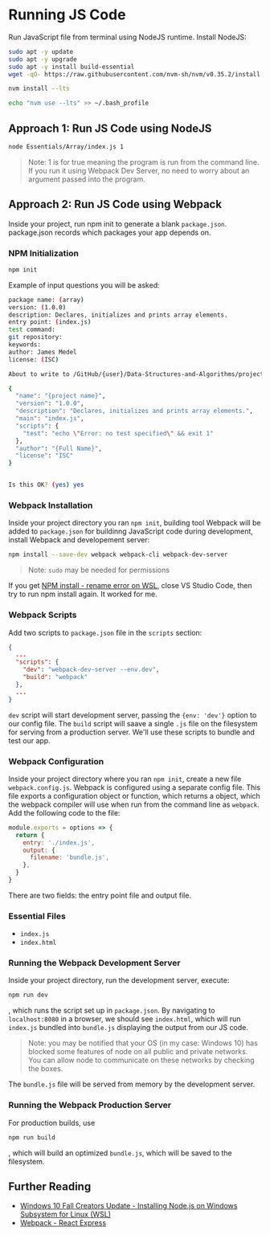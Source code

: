 # Running JS Code

Run JavaScript file from terminal using NodeJS runtime. Install NodeJS:

~~~bash
sudo apt -y update
sudo apt -y upgrade
sudo apt -y install build-essential
wget -qO- https://raw.githubusercontent.com/nvm-sh/nvm/v0.35.2/install.sh | bash

nvm install --lts

echo "nvm use --lts" >> ~/.bash_profile
~~~

## Approach 1: Run JS Code using NodeJS

~~~bash
node Essentials/Array/index.js 1
~~~

> Note: 1 is for true meaning the program is run from the command line. If you run it using Webpack Dev Server, no need to worry about an argument passed into the program.

## Approach 2: Run JS Code using Webpack

Inside your project, run npm init to generate a blank `package.json`. package.json records which packages your app depends on.

### NPM Initialization

~~~bash
npm init
~~~

Example of input questions you will be asked:

~~~bash
package name: (array)
version: (1.0.0)
description: Declares, initializes and prints array elements.
entry point: (index.js)
test command:
git repository:
keywords:
author: James Medel
license: (ISC)

About to write to /GitHub/{user}/Data-Structures-and-Algorithms/projects/JavaScript/Essentials/Array/package.json:

{
  "name": "{project name}",
  "version": "1.0.0",
  "description": "Declares, initializes and prints array elements.",
  "main": "index.js",
  "scripts": {
    "test": "echo \"Error: no test specified\" && exit 1"
  },
  "author": "{Full Name}",
  "license": "ISC"
}


Is this OK? (yes) yes
~~~

### Webpack Installation

Inside your project directory you ran `npm init`, building tool Webpack will be added to `package.json` for buildinng JavaScript code during development, install Webpack and developement server:

~~~bash
npm install --save-dev webpack webpack-cli webpack-dev-server
~~~

> Note: `sudo` may be needed for permissions 

If you get [NPM install - rename error on WSL](https://forum.openzeppelin.com/t/npm-err-error-eacces-permission-denied-rename-wsl-with-vs-code-open/1549/2), close VS Studio Code, then try to run npm install again. It worked for me.

### Webpack Scripts

Add two scripts to `package.json` file in the `scripts` section:

~~~json
{
  ...
  "scripts": {
    "dev": "webpack-dev-server --env.dev",
    "build": "webpack"
  },
  ...
}
~~~

`dev` script will start development server, passing the `{env: 'dev'}` option to our config file. The `build` script will saave a single `.js` file on the filesystem for serving from a production server. We'll use these scripts to bundle and test our app.

### Webpack Configuration

Inside your project directory where you ran `npm init`, create a new file `webpack.config.js`. Webpack is configured using a separate config file. This file exports a configuration object or function, which returns a object, which the webpack compiler will use when run from the command line as `webpack`. Add the following code to the file:

~~~js
module.exports = options => {
  return {
    entry: './index.js',
    output: {
      filename: 'bundle.js',
    },
  }
}
~~~

There are two fields: the entry point file and output file.

### Essential Files

- `index.js`
- `index.html`

### Running the Webpack Development Server

Inside your project directory, run the development server, execute:

~~~bash
npm run dev
~~~

, which runs the script set up in `package.json`. By navigating to `localhost:8080` in a browser, we should see `index.html`, which will run `index.js` bundled into `bundle.js` displaying the output from our JS code.

>Note: you may be notified that your OS (in my case: Windows 10) has blocked some features of node on all public and private networks. You can allow node to communicate on these networks by checking the boxes. 

The `bundle.js` file will be served from memory by the development server.

### Running the Webpack Production Server

For production builds, use

~~~bash
npm run build
~~~

, which will build an optimized `bundle.js`, which will be saved to the filesystem.

## Further Reading

- [Windows 10 Fall Creators Update - Installing Node.js on Windows Subsystem for Linux (WSL)](https://gist.github.com/noygal/6b7b1796a92d70e24e35f94b53722219)
- [Webpack - React Express](http://www.react.express/webpack)